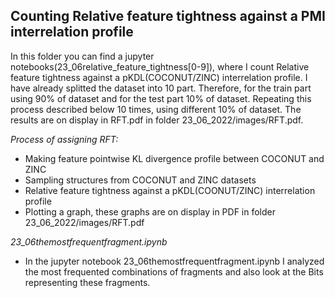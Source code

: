 
 ## Counting Relative feature tightness against a PMI interrelation profile
 In this folder you can find a jupyter notebooks(23_06relative_feature_tightness[0-9]), where I count Relative feature tightness against a pKDL(COCONUT/ZINC) interrelation profile. I have already splitted the dataset into 10 part. Therefore, for the train part using 90% of dataset and for the test part 10% of dataset. Repeating this process described below 10 times, using different 10% of dataset. The results are on display in RFT.pdf in folder 23_06_2022/images/RFT.pdf.
 
 *Process of assigning RFT:*
 - Making feature pointwise KL divergence profile between COCONUT and ZINC
 - Sampling structures from COCONUT and ZINC datasets
 - Relative feature tightness against a pKDL(COONUT/ZINC) interrelation profile
 - Plotting a graph, these graphs are on display in PDF in folder 23_06_2022/images/RFT.pdf


*23_06themostfrequentfragment.ipynb*
- In the jupyter notebook 23_06themostfrequentfragment.ipynb I analyzed the most frequented combinations of fragments and also look at the Bits representing   these fragments. 




